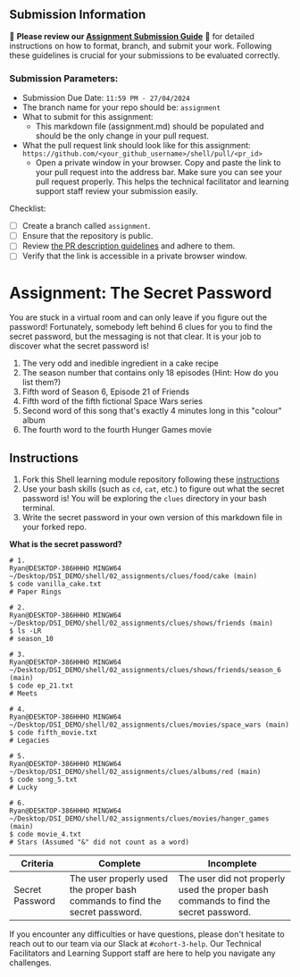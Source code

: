 ## Submission Information

🚨 **Please review our [Assignment Submission Guide](https://github.com/UofT-DSI/onboarding/blob/main/onboarding_documents/submissions.md)** 🚨 for detailed instructions on how to format, branch, and submit your work. Following these guidelines is crucial for your submissions to be evaluated correctly.

### Submission Parameters:
* Submission Due Date: `11:59 PM - 27/04/2024`
* The branch name for your repo should be: `assignment`
* What to submit for this assignment:
    * This markdown file (assignment.md) should be populated and should be the only change in your pull request.
* What the pull request link should look like for this assignment: `https://github.com/<your_github_username>/shell/pull/<pr_id>`
    * Open a private window in your browser. Copy and paste the link to your pull request into the address bar. Make sure you can see your pull request properly. This helps the technical facilitator and learning support staff review your submission easily.

Checklist:
- [ ] Create a branch called `assignment`.
- [ ] Ensure that the repository is public.
- [ ] Review [the PR description guidelines](https://github.com/UofT-DSI/onboarding/blob/main/onboarding_documents/submissions.md#guidelines-for-pull-request-descriptions) and adhere to them.
- [ ] Verify that the link is accessible in a private browser window.

# Assignment: The Secret Password

You are stuck in a virtual room and can only leave if you figure out the password! Fortunately, somebody left behind 6 clues for you to find the secret password, but the messaging is not that clear. It is your job to discover what the secret password is!

1. The very odd and inedible ingredient in a cake recipe
2. The season number that contains only 18 episodes (Hint: How do you list them?)
3. Fifth word of Season 6, Episode 21 of Friends
4. Fifth word of the fifth fictional Space Wars series
5. Second word of this song that's exactly 4 minutes long in this "colour" album
6. The fourth word to the fourth Hunger Games movie

## Instructions
1. Fork this Shell learning module repository following these [instructions](https://github.com/UofT-DSI/onboarding/blob/main/onboarding_documents/submissions.md#setting-up)
2. Use your bash skills (such as `cd`, `cat`, etc.) to figure out what the secret password is! You will be exploring the `clues` directory in your bash terminal.
3. Write the secret password in your own version of this markdown file in your forked repo.

**What is the secret password?**
```
# 1. 
Ryan@DESKTOP-386HHHO MINGW64 ~/Desktop/DSI_DEMO/shell/02_assignments/clues/food/cake (main)
$ code vanilla_cake.txt
# Paper Rings

# 2.
Ryan@DESKTOP-386HHHO MINGW64 ~/Desktop/DSI_DEMO/shell/02_assignments/clues/shows/friends (main)
$ ls -LR
# season_10

# 3.
Ryan@DESKTOP-386HHHO MINGW64 ~/Desktop/DSI_DEMO/shell/02_assignments/clues/shows/friends/season_6 (main)       
$ code ep_21.txt
# Meets

# 4.
Ryan@DESKTOP-386HHHO MINGW64 ~/Desktop/DSI_DEMO/shell/02_assignments/clues/movies/space_wars (main)
$ code fifth_movie.txt
# Legacies

# 5.
Ryan@DESKTOP-386HHHO MINGW64 ~/Desktop/DSI_DEMO/shell/02_assignments/clues/albums/red (main)
$ code song_5.txt
# Lucky

# 6.
Ryan@DESKTOP-386HHHO MINGW64 ~/Desktop/DSI_DEMO/shell/02_assignments/clues/movies/hanger_games (main)
$ code movie_4.txt
# Stars (Assumed "&" did not count as a word)

```

|Criteria|Complete|Incomplete|
|---|---|---|
|Secret Password|The user properly used the proper bash commands to find the secret password.|The user did not properly used the proper bash commands to find the secret password.|



If you encounter any difficulties or have questions, please don't hesitate to reach out to our team via our Slack at `#cohort-3-help`. Our Technical Facilitators and Learning Support staff are here to help you navigate any challenges.
